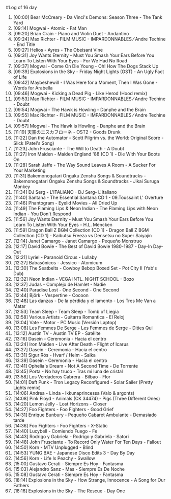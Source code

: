 #Log of 16 day

1. [00:00] Bear McCreary - Da Vinci's Demons: Season Three - The Tank Yard
1. [09:14] Mogwai - Atomic - Fat Man
1. [09:20] Brian Crain - Piano and Violin Duet - Andantino
1. [09:24] Max Richter - FILM MUSIC - IMPARDONNABLES ⁄ Andre Techine - End Title
1. [09:27] Helios - Ayres - The Obeisant Vine
1. [09:31] Joy Wants Eternity - Must You Smash Your Ears Before You Learn To Listen With Your Eyes - For We Had No Road
1. [09:37] Mogwai - Come On Die Young - Oh! How The Dogs Stack Up
1. [09:39] Explosions in the Sky - Friday Night Lights (OST) - An Ugly Fact of Life
1. [09:42] Maybeshewill - I Was Here for a Moment, Then I Was Gone - Words for Arabella
1. [09:46] Mogwai - Kicking a Dead Pig - Like Herod (Hood remix)
1. [09:53] Max Richter - FILM MUSIC - IMPARDONNABLES ⁄ Andre Techine - Doubt
1. [09:54] Mogwai - The Hawk is Howling - Danphe and the Brain
1. [09:55] Max Richter - FILM MUSIC - IMPARDONNABLES ⁄ Andre Techine - Doubt
1. [09:57] Mogwai - The Hawk is Howling - Danphe and the Brain
1. [11:19] 天空のエスカフローネ - OST2 - Goods Drunk
1. [11:22] Dan the Automator - Scott Pilgrim vs. the World: Original Score - Slick (Patel's Song)
1. [11:23] John Frusciante - The Will to Death - A Doubt
1. [11:27] Iron Maiden - Maiden England '88 (CD 1) - Die With Your Boots On
1. [11:28] Sarah Jaffe - The Way Sound Leaves A Room - A Sucker For Your Marketing
1. [11:31] Bakemonogatari Ongaku Zenshu Songs & Soundtracks - Bakemonogatari Ongaku Zenshu Songs & Soundtracks - Jikai Suruga Monkey
1. [11:34] DJ Serg - L'ITALIANO - DJ Serg- L'Italiano
1. [11:40] Santana - The Essential Santana CD 1 - 09.Toussaint L' Overture
1. [11:46] Phantogram - Eyelid Movies - All Dried Up
1. [11:49] The Flaming Lips & Neon Indian - The Flaming Lips with Neon Indian - You Don't Respond
1. [11:56] Joy Wants Eternity - Must You Smash Your Ears Before You Learn To Listen With Your Eyes - H.L. Mencken
1. [11:59] Dragon Ball Z BGM Collection [CD 1] - Dragon Ball Z BGM Collection [CD 1] - Kaibutsu Freeza vs Densetsu no Super Saiyajin
1. [12:14] Janet Camargo - Janet Camargo - Pequeño Monstruo
1. [12:17] David Bowie - The Best of David Bowie 1980-1987 - Day-In Day-Out
1. [12:21] Lyriel - Paranoid Circus - Lullaby
1. [12:27] Babasónicos - Jessico - Atomicum
1. [12:30] The Seatbelts - Cowboy Bebop Boxed Set - Pot City II (Yab's Dub)
1. [12:32] Neon Indian - VEGA INTL. NIGHT SCHOOL - Bozo
1. [12:37] Judas - Complejo de Hamlet - Nadie
1. [12:40] Paradise Lost - One Second - One Second
1. [12:44] Björk - Vespertine - Cocoon
1. [12:48] Las danzas - De la pérdida y el lamento - Los Tres Me Van a Matar
1. [12:53] Team Sleep - Team Sleep - Tomb of Liegia
1. [12:58] Various Artists - Guitarra Romantica - El Reloj
1. [13:04] Vate - Motor - PC Music (Versión Laptop)
1. [13:08] Les Femmes De Serge - Les Femmes de Serge - Dities Qui
1. [13:12] Austin TV - Austin TV EP - Satélite
1. [13:16] Dasein - Ceremonia - Hacia el centro
1. [13:24] Iron Maiden - Live After Death - Flight of Icarus
1. [13:27] Dasein - Ceremonia - Hacia el centro
1. [13:31] Sigur Rós - Hvarf / Heim - Salka
1. [13:39] Dasein - Ceremonia - Hacia el centro
1. [13:41] Ophelia's Dream - Not A Second Time - De Torrente
1. [13:45] Porta - No hay truco - Tras mi luna de cristal
1. [13:58] Los Verdaderos Cabrera - Bilbao - Flor
1. [14:01] Daft Punk - Tron Legacy Reconfigured - Solar Sailer (Pretty Lights remix)
1. [14:06] Andrea - Linda - Ikkunaprincessa (Valo & argonts)
1. [14:08] Pink Floyd - Animals (CK 34474) - Pigs (Three Different Ones)
1. [14:20] Lemon Jelly - Lost Horizons - Closer
1. [14:27] Foo Fighters - Foo Fighters - Good Grief
1. [14:31] Enrique Bunbury - Pequeño Cabaret Ambulante - Demasiado tarde
1. [14:36] Foo Fighters - Foo Fighters - X-Static
1. [14:40] Lucybell - Comiendo Fuego - Fe
1. [14:43] Rodrigo y Gabriela - Rodrigo y Gabriela - Satori
1. [14:48] John Frusciante - To Record Only Water For Ten Days - Fallout
1. [14:50] Korn - MTV Unplugged - Blind
1. [14:53] YUNG BAE - Japanese Disco Edits 3 - Day By Day
1. [14:56] Korn - Life Is Peachy - Swallow
1. [15:00] Gustavo Cerati - Siempre Es Hoy - Fantasma
1. [15:03] Alejandro Sanz - Mas - Siempre Es De Noche
1. [15:08] Gustavo Cerati - Siempre Es Hoy - Fantasma
1. [18:14] Explosions in the Sky - How Strange, Innocence - A Song for Our Fathers
1. [18:16] Explosions in the Sky - The Rescue - Day One
